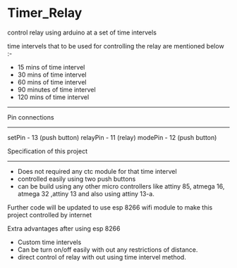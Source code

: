 # Timer_Relay
control relay using arduino at a set of time intervels

time intervels that to be used for controlling the relay are mentioned below :-

* 15 mins of time intervel
* 30 mins of time intervel
* 60 mins of time intervel
* 90 minutes of time intervel
* 120 mins of time intervel

************************************************************************************************************
Pin connections
***************
setPin - 13 (push button)
relayPin - 11 (relay)
modePin - 12  (push button)

Specification of this project 
****************************

* Does not required any ctc module for that time intervel
* controlled easily using two push buttons 
* can be build using any other micro  controllers like attiny 85, atmega 16, atmega 32 ,attiny 13 and also using attiny 13-a.


Further code will be updated to use esp 8266 wifi module to make this project controlled by internet 

Extra advantages after using esp 8266
* Custom time intervels
* Can be turn on/off easily with out any restrictions of distance.
* direct control of relay with out using time intervel method.
